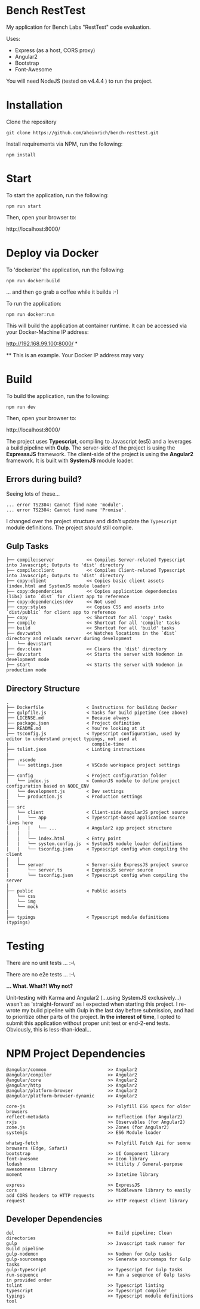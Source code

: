 # Bench RestTest

My application for Bench Labs "RestTest" code evaluation. 

Uses:
- Express (as a host, CORS proxy)
- Angular2
- Bootstrap
- Font-Awesome

You will need NodeJS (tested on v4.4.4 ) to run the project.

# Installation

Clone the repository

`git clone https://github.com/aheinrich/bench-resttest.git`

Install requirements via NPM, run the following:

`npm install`

# Start

To start the application, run the following:

`npm run start`

Then, open your browser to:

http://localhost:8000/

# Deploy via Docker

To 'dockerize' the application, run the following:

`npm run docker:build`

... and then go grab a coffee while it builds :-)

To run the application: 

`npm run docker:run`

This will build the application at container runtime. It can be accessed via your Docker-Machine IP address:

http://192.168.99.100:8000/ *
 
** This is an example. Your Docker IP address may vary

# Build

To build the application, run the following:

`npm run dev`

Then, open your browser to:

http://localhost:8000/

The project uses **Typescript**, compiling to Javascript (es5) and a leverages a build pipeline with **Gulp**. The server-side 
of the project is using the **ExpresssJS** framework. The client-side of the project is using the **Angular2** framework. It is 
built with **SystemJS** module loader.

## Errors during build?

Seeing lots of these...

```
... error TS2304: Cannot find name 'module'.
... error TS2304: Cannot find name 'Promise'.
```

I changed over the project structure and didn't update the `Typescript` module definitions. The project *should* still compile.  


## Gulp Tasks

```
├── compile:server            << Compiles Server-related Typescript into Javascript; Outputs to 'dist' directory    
├── compile:client            << Compiles Client-related Typescript into Javascript; Outputs to 'dist' directory
├── copy:client               << Copies basic client assets (index.html and SystemJS module loader)
├── copy:dependencies         << Copies application dependencies (libs) into `dist` for client app to reference
├── copy:dependencies:dev     << Not used
├── copy:styles               << Copies CSS and assets into `dist/public` for client app to reference 
├── copy                      << Shortcut for all 'copy' tasks 
├── compile                   << Shortcut for all 'compile' tasks  
├── build                     << Shortcut for all 'build' tasks
├── dev:watch                 << Watches locations in the `dist` directory and reloads server during development
│   └── dev:start
├── dev:clean                 << Cleans the 'dist' directory
├── dev:start                 << Starts the server with Nodemon in development mode 
├── start                     << Starts the server with Nodemon in production mode
```

## Directory Structure

```
.
├── Dockerfile                < Instructions for building Docker
├── gulpfile.js               < Tasks for build pipetime (see above)
├── LICENSE.md                < Because always
├── package.json              < Project definition
├── README.md                 < You're looking at it
├── tsconfig.js               < Typescript configuration, used by editor to understand project typings, not used at 
|                               compile-time
├── tslint.json               < Linting instructions
|
├── .vscode                   
│   └── settings.json         < VSCode workspace project settings
|
├── config                    < Project configuration folder
│   └── index.js              < CommonJS module to define project configuration based on NODE_ENV
│   └── development.js        < Dev settings
│   └── production.js         < Production settings
|
├── src                        
│   └── client                < Client-side AngularJS project source
│   |   └── app               < Typescript-based application source lives here
│   |   |   └── ...           < Angular2 app project structure
|   |   |
│   |   └── index.html        < Entry point
│   |   └── system.config.js  < SystemJS module loader definitions
|   |   └── tsconfig.json     < Typescript config when compiling the client
|   |
│   └── server                < Server-side ExpressJS project source
|       └── server.ts         < ExpressJS server source
|       └── tsconfig.json     < Typescript config when compiling the server
|
├── public                    < Public assets
│   └── css
│   └── img
│   └── mock
|
├── typings                   < Typescript module definitions (typings) 

```

# Testing
There are no unit tests ... :-\

There are no e2e tests ... :-\ 

**... What. What?! Why not?** 

Unit-testing with Karma and Angular2 (...using SystemJS exclusively...) wasn't as 'straight-forward' as I expected when starting 
this project. I re-wrote my build pipeline with Gulp in the last day before submission, and had to prioritize other parts of 
the project. **In the interest of time**, I opted to submit this application without proper unit test or end-2-end tests. 
Obviously, this is less-than-ideal...

# NPM Project Dependencies


```
@angular/common                       >> Angular2
@angular/compiler                     >> Angular2
@angular/core                         >> Angular2
@angular/http                         >> Angular2
@angular/platform-browser             >> Angular2
@angular/platform-browser-dynamic     >> Angular2

core-js                               >> Polyfill ES6 specs for older browsers
reflect-metadata                      >> Reflection (for Angular2)
rxjs                                  >> Observables (for Angular2)
zone.js                               >> Zones (for Angular2)
systemjs                              >> ES6 Module loader

whatwg-fetch                          >> Polyfill Fetch Api for somne browsers (Edge, Safari) 
bootstrap                             >> UI Component library 
font-awesome                          >> Icon library
lodash                                >> Utility / General-purpose awesomeness library
moment                                >> Datetime library

express                               >> ExpressJS
cors                                  >> Middleware library to easily add CORS headers to HTTP requests
request                               >> HTTP request client library
```

## Developer Dependencies

```
del                                   >> Build pipeline; Clean directories 
gulp                                  >> Javascript task runner for Build pipeline
gulp-nodemon                          >> Nodmon for Gulp tasks
gulp-sourcemaps                       >> Generate sourcemaps for Gulp tasks
gulp-typescript                       >> Typescript for Gulp tasks
run-sequence                          >> Run a sequence of Gulp tasks in provided order
tslint                                >> Typescript linting
typescript                            >> Typescript compiler
typings                               >> Typescript module definitions tool
```